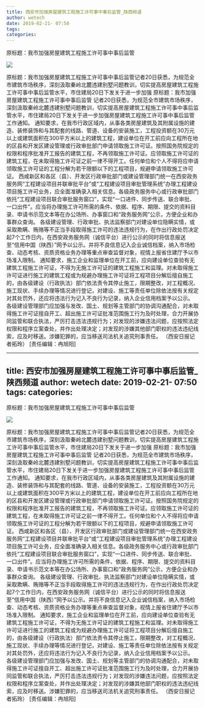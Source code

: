 ```yaml
---
title: 西安市加强房屋建筑工程施工许可事中事后监管_陕西频道
author: wetech
date: 2019-02-21- 07:50
tags: 
categories: 
---
```

原标题：我市加强房屋建筑工程施工许可事中事后监管
<!-- more -->
                
<img align="center" border="0" src="http://p2.ifengimg.com/a/2016/0810/204c433878d5cf9size1_w16_h16.png" />
                
            
原标题：我市加强房屋建筑工程施工许可事中事后监管记者20日获悉，为规范全市建筑市场秩序，深刻汲取秦岭北麓违建别墅问题教训，切实提高房屋建筑工程施工许可事中事后监管水平，市住建局20日下发关于进一步加强
原标题：我市加强房屋建筑工程施工许可事中事后监管
记者20日获悉，为规范全市建筑市场秩序，深刻汲取秦岭北麓违建别墅问题教训，切实提高房屋建筑工程施工许可事中事后监管水平，市住建局20日下发关于进一步加强房屋建筑工程施工许可事中事后监管工作通知。
通知要求，在我市行政区域内，从事各类房屋建筑及其附属设施的建造、装修装饰和与其配套的线路、管道、设备的安装施工，工程投资额在30万元以上或建筑面积在300平方米以上的建筑工程，建设单位在开工前应向工程所在地的区县和开发区建设管理或行政审批部门申请领取施工许可证。按照国务院规定的权限和程序批准开工报告的建筑工程，不再领取施工许可证。应领取施工许可证的建筑工程，在未取得施工许可证之前一律不得开工。任何单位和个人不得将应申请领取施工许可证的工程分解为若干限额以下的工程项目，规避申请领取施工许可证。
西咸新区和各区（县）、开发区行政审批部门或建设管理部门统一在西安政务服务网“工程建设项目并联审批平台”或“工程建设项目审批管理系统”办理工程建设项目施工许可业务，应全面准确录入相关信息。各级政务服务中心或行政审批部门依托“工程建设项目联合审批服务窗口”，实现“一口进件、同步传送、联合审批、一口出件”。应当将办理施工许可所需的条件、依据、程序、期限、提交的资料目录、申请书示范文本等在办公场所、办事窗口和“政务服务网”公示，方便企业和办事群众查询。
各级建设管理、行政审批、执法监察部门对建设单位隐瞒实情，或采取欺瞒、贿赂等不正当手段取得施工许可的违法违规行为，在作出行政处罚决定起7个工作日内，在西安政务服务网（诚信平台）进行公示的同时将信息报送至“信用中国（陕西）”网予以公示。并将不良信息记入企业诚信档案，纳入市场检查、动态考核、资质资格业务办理等重点审查监督对象，视情上报省住建厅予以市场准入限制。
通知要求，施工企业和监理单位在开工前，应向建设单位查验有无建筑工程施工许可证，不得为无施工许可证的建筑工程施工和监理。对未取得施工许可证进行施工的建筑工程或为规避办理施工许可证将工程项目分解后擅自施工的，由各级建设（行政执法）部门依法责令其停止施工，限期整改，对工程概况、施工现状、手续办理等情况进行登记，对建设、施工等责任单位除依法按有关规定对其处罚外，还应将违法行为记入不良行为记录，纳入企业信用档案予以公示。
各级建设管理部门应加强与发改、国土、规划等主管部门的协调沟通配合，对未取得施工许可证擅自开工、超出施工许可证批准范围施工行为及时处理，合力开展协同监管和联合执法，严厉打击违法违规行为；对发现的涉嫌违法问题，应按照法定权限和程序立案查处，并作出处理决定；对发现的涉嫌其他部门职权的违法违纪线索，应及时移送。涉嫌犯罪的，应当移送司法机关追究刑事责任。 （西安日报记者拓玲）
[责任编辑：冉旭阳]
            
---
title: 西安市加强房屋建筑工程施工许可事中事后监管_陕西频道
author: wetech
date: 2019-02-21- 07:50
tags: 
categories: 
---
原标题：我市加强房屋建筑工程施工许可事中事后监管
<!-- more -->
                
<img align="center" border="0" src="http://p2.ifengimg.com/a/2016/0810/204c433878d5cf9size1_w16_h16.png" />
                
            
原标题：我市加强房屋建筑工程施工许可事中事后监管记者20日获悉，为规范全市建筑市场秩序，深刻汲取秦岭北麓违建别墅问题教训，切实提高房屋建筑工程施工许可事中事后监管水平，市住建局20日下发关于进一步加强
原标题：我市加强房屋建筑工程施工许可事中事后监管
记者20日获悉，为规范全市建筑市场秩序，深刻汲取秦岭北麓违建别墅问题教训，切实提高房屋建筑工程施工许可事中事后监管水平，市住建局20日下发关于进一步加强房屋建筑工程施工许可事中事后监管工作通知。
通知要求，在我市行政区域内，从事各类房屋建筑及其附属设施的建造、装修装饰和与其配套的线路、管道、设备的安装施工，工程投资额在30万元以上或建筑面积在300平方米以上的建筑工程，建设单位在开工前应向工程所在地的区县和开发区建设管理或行政审批部门申请领取施工许可证。按照国务院规定的权限和程序批准开工报告的建筑工程，不再领取施工许可证。应领取施工许可证的建筑工程，在未取得施工许可证之前一律不得开工。任何单位和个人不得将应申请领取施工许可证的工程分解为若干限额以下的工程项目，规避申请领取施工许可证。
西咸新区和各区（县）、开发区行政审批部门或建设管理部门统一在西安政务服务网“工程建设项目并联审批平台”或“工程建设项目审批管理系统”办理工程建设项目施工许可业务，应全面准确录入相关信息。各级政务服务中心或行政审批部门依托“工程建设项目联合审批服务窗口”，实现“一口进件、同步传送、联合审批、一口出件”。应当将办理施工许可所需的条件、依据、程序、期限、提交的资料目录、申请书示范文本等在办公场所、办事窗口和“政务服务网”公示，方便企业和办事群众查询。
各级建设管理、行政审批、执法监察部门对建设单位隐瞒实情，或采取欺瞒、贿赂等不正当手段取得施工许可的违法违规行为，在作出行政处罚决定起7个工作日内，在西安政务服务网（诚信平台）进行公示的同时将信息报送至“信用中国（陕西）”网予以公示。并将不良信息记入企业诚信档案，纳入市场检查、动态考核、资质资格业务办理等重点审查监督对象，视情上报省住建厅予以市场准入限制。
通知要求，施工企业和监理单位在开工前，应向建设单位查验有无建筑工程施工许可证，不得为无施工许可证的建筑工程施工和监理。对未取得施工许可证进行施工的建筑工程或为规避办理施工许可证将工程项目分解后擅自施工的，由各级建设（行政执法）部门依法责令其停止施工，限期整改，对工程概况、施工现状、手续办理等情况进行登记，对建设、施工等责任单位除依法按有关规定对其处罚外，还应将违法行为记入不良行为记录，纳入企业信用档案予以公示。
各级建设管理部门应加强与发改、国土、规划等主管部门的协调沟通配合，对未取得施工许可证擅自开工、超出施工许可证批准范围施工行为及时处理，合力开展协同监管和联合执法，严厉打击违法违规行为；对发现的涉嫌违法问题，应按照法定权限和程序立案查处，并作出处理决定；对发现的涉嫌其他部门职权的违法违纪线索，应及时移送。涉嫌犯罪的，应当移送司法机关追究刑事责任。 （西安日报记者拓玲）
[责任编辑：冉旭阳]
            
